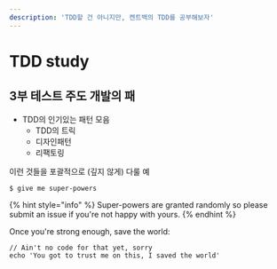 ```yaml
---
description: 'TDD할 건 아니지만, 켄트백의 TDD를 공부해보자'
---
```


# TDD study

## 3부 테스트 주도 개발의 패

* TDD의 인기있는 패턴 모음
  * TDD의 트릭
  * 디자인패턴
  * 리팩토링

이런 것들을 포괄적으로 \(깊지 않게\) 다룰 예

```
$ give me super-powers
```

{% hint style="info" %}
 Super-powers are granted randomly so please submit an issue if you're not happy with yours.
{% endhint %}

Once you're strong enough, save the world:

```
// Ain't no code for that yet, sorry
echo 'You got to trust me on this, I saved the world'
```



